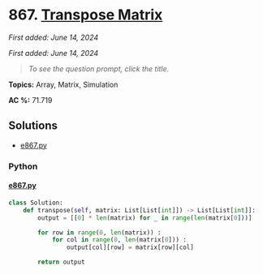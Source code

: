 # 867. [Transpose Matrix](<https://leetcode.com/problems/transpose-matrix>)

*First added: June 14, 2024*

*First added: June 14, 2024*


> *To see the question prompt, click the title.*

**Topics:** Array, Matrix, Simulation

**AC %:** 71.719


## Solutions

- [e867.py](<../my-submissions/e867.py>)
### Python
#### [e867.py](<../my-submissions/e867.py>)
```Python
class Solution:
    def transpose(self, matrix: List[List[int]]) -> List[List[int]]:
        output = [[0] * len(matrix) for _ in range(len(matrix[0]))]

        for row in range(0, len(matrix)) :
            for col in range(0, len(matrix[0])) :
                output[col][row] = matrix[row][col]

        return output
```


